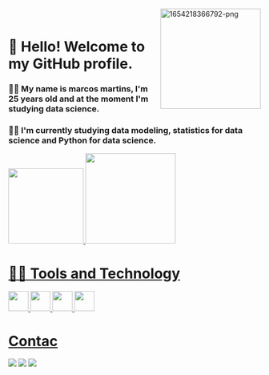 <img align="right" width="200px" style="margin-top:-20px" src="https://i.ibb.co/gR8CxR6/1654218366792-png.png" alt="1654218366792-png" border="0">

# 👋 Hello! Welcome to my GitHub profile.
### 🙎‍♂️ My name is marcos martins, I'm 25 years old and at the moment I'm studying data science.
### 🧑‍🎓 I'm currently studying data modeling, statistics for data science and Python for data science.
<div>
<a href="https://github.com/MarcosMartiinss">
<img height="150em" src="https://github-readme-stats.vercel.app/api/top-langs/?username=MarcosMartiinss&layout=compact&langs_count=7&theme=dracula"/>
<img height="180em" src="https://github-readme-stats.vercel.app/api?username=MarcosMartiinss&show_icons=true&theme=dracula&include_all_commits=true&count_private=true"/>
</div>
  
# 👨‍💻 Tools and Technology
<img src="https://cdn.jsdelivr.net/gh/devicons/devicon/icons/python/python-original.svg" width = "40" height = "40"/> <img src="https://cdn.jsdelivr.net/gh/devicons/devicon/icons/anaconda/anaconda-original.svg" width = "40" height = "40"/> <img src="https://cdn.jsdelivr.net/gh/devicons/devicon/icons/mysql/mysql-original.svg" width = "40" height = "40"/> <img src="https://cdn.jsdelivr.net/gh/devicons/devicon/icons/numpy/numpy-original.svg" width = "40" heigth = "40"/>

# Contac
<div>
<a href="https://www.instagram.com/elviismartins/" target="_blank"><img src="https://img.shields.io/badge/-Instagram-%23E4405F?style=for-the-badge&logo=instagram&logoColor=white" target="_blank"></a>
<a href = "mailto:marcosmartiins1@gmail.com"><img src="https://img.shields.io/badge/Gmail-D14836?style=for-the-badge&logo=gmail&logoColor=white" target="_blank"></a>
<a href="https://www.linkedin.com/in/mmartiins/" target="_blank"><img src="https://img.shields.io/badge/-LinkedIn-%230077B5?style=for-the-badge&logo=linkedin&logoColor=white" target="_blank"></a>   
</div>

